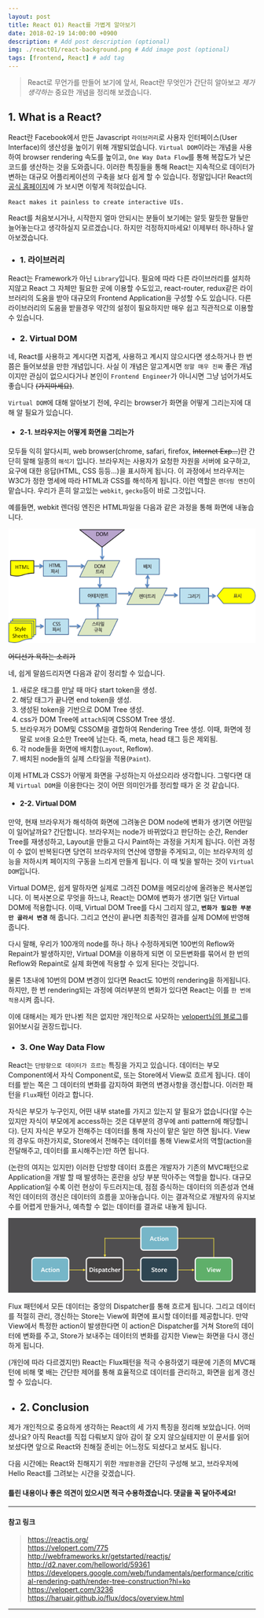 ```yaml
---
layout: post
title: React 01) React를 가볍게 알아보기
date: 2018-02-19 14:00:00 +0900
description: # Add post description (optional)
img: ./react01/react-background.png # Add image post (optional)
tags: [frontend, React] # add tag
---
```



> React로 무언가를 만들어 보기에 앞서, React란 무엇인가 간단히 알아보고 *제가 생각하는* 중요한 개념을 정리해 보겠습니다.

## 1. What is a React?

React란 Facebook에서 만든 Javascript `라이브러리`로 사용자 인터페이스(User Interface)의 생산성을 높이기 위해 개발되었습니다. `Virtual DOM`이라는 개념을 사용하여 browser rendering 속도를 높이고, `One Way Data Flow`를 통해 복잡도가 낮은 코드를 생산하는 것을 도와줍니다. 이러한 특징들을 통해 React는 지속적으로 데이터가 변하는 대규모 어플리케이션의 구축을 보다 쉽게 할 수 있습니다. 
정말입니다! React의 [공식 홈페이지](https://reactjs.org/)에 가 보시면 이렇게 적혀있습니다.

```
React makes it painless to create interactive UIs.
```

React를 처음보시거나, 시작한지 얼마 안되시는 분들이 보기에는 알듯 말듯한 말들만 늘어놓는다고 생각하실지 모르겠습니다. 하지만 걱정하지마세요! 이제부터 하나하나 알아보겠습니다.

- ### 1. 라이브러리

React는 Framework가 아닌 `Library`입니다. 필요에 따라 다른 라이브러리를 설치하지않고 React 그 자체만 필요한 곳에 이용할 수도있고, react-router, redux같은 라이브러리의 도움을 받아 대규모의 Frontend Application을 구성할 수도 있습니다. 다른 라이브러리의 도움을 받을경우 약간의 설정이 필요하지만 매우 쉽고 직관적으로 이용할 수 있습니다.

- ### 2. Virtual DOM

네, React를 사용하고 계시다면 지겹게, 사용하고 계시지 않으시다면 생소하거나 한 번쯤은 들어보셨을 만한 개념입니다. 사실 이 개념은 알고계시면 `정말 매우 진짜` 좋은 개념이지만 관심이 없으시다거나 본인이 `Frontend Engineer`가 아니시면 그냥 넘어가셔도 좋습니다 ~~(가지마세요)~~.

`Virtual DOM`에 대해 알아보기 전에, 우리는 browser가 화면을 어떻게 그리는지에 대해 알 필요가 있습니다.

- #### 2-1. 브라우저는 어떻게 화면을 그리는가

모두들 익히 알다시피, web browser(chrome, safari, firefox, ~~Internet Exp...~~)란 간단히 말해 일종의 `해석기` 입니다. 브라우저는 사용자가 요청한 자원을 서버에 요구하고, 요구에 대한 응답(HTML, CSS 등등...)을 표시하게 됩니다. 이 과정에서 브라우저는 W3C가 정한 명세에 따라 HTML과 CSS를 해석하게 됩니다. 이런 역할은 `렌더링 엔진`이 맡습니다. 우리가 흔히 알고있는 `webkit`, `gecko`등이 바로 그것입니다.

예를들면, webkit 렌더링 엔진은 HTML파일을 다음과 같은 과정을 통해 화면에 내놓습니다.

![image](../assets/img/react01/webkit.png)

~~어디선가 욕하는 소리가~~

네, 쉽게 말씀드리자면 다음과 같이 정리할 수 있습니다.

1. 새로운 태그를 만날 때 마다 start token을 생성.
2. 해당 태그가 끝나면 end token을 생성.
3. 생성된 token을 기반으로 DOM Tree 생성.
4. css가 DOM Tree에 `attach`되며 CSSOM Tree 생성.
5. 브라우저가 DOM및 CSSOM을 결합하여 Rendering Tree 생성. 이때, 화면에 정말로 `보여줄` 요소만 Tree에 남는다. 즉, meta, head 태그 등은 제외됨.
6. 각 node들을 화면에 배치함(`Layout`, Reflow).
7. 배치된 node들의 실제 스타일을 적용(`Paint`).

이제 HTML과 CSS가 어떻게 화면을 구성하는지 아셨으리라 생각합니다. 그렇다면 대체 `Virtual DOM`을 이용한다는 것이 어떤 의미인가를 정리할 때가 온 것 같습니다.

- #### 2-2. Virtual DOM

만약, 현재 브라우저가 해석하여 화면에 그려놓은 DOM node에 변화가 생기면 어떤일이 일어날까요? 간단합니다. 브라우저는 node가 바뀌었다고 판단하는 순간, Render Tree를 재생성하고, Layout을 만들고 다시 Paint하는 과정을 거치게 됩니다. 이런 과정이 수 없이 반복된다면 당연히 브라우저의 연산에 영향을 주게되고, 이는 브라우저의 성능을 저하시켜 페이지의 구동을 느리게 만들게 됩니다. 이 때 빛을 발하는 것이 `Virtual DOM`입니다.

Virtual DOM은, 쉽게 말하자면 실제로 그려진 DOM을 메모리상에 올려놓은 복사본입니다. 이 복사본으로 무엇을 하느냐, React는 DOM에 변화가 생기면 일단 Virtual DOM에 적용합니다. 이때, Virtual DOM Tree를 다시 그리지 않고, **`변화가 필요한 부분만 골라서 변경`** 해 줍니다. 그리고 연산이 끝나면 최종적인 결과를 실제 DOM에 반영해 줍니다.

다시 말해, 우리가 100개의 node를 하나 하나 수정하게되면 100번의 Reflow와 Repaint가 발생하지만, Virtual DOM을 이용하게 되면 이 모든변화를 묶어서 한 번의 Reflow와 Repaint로 실제 화면에 적용할 수 있게 된다는 것입니다.

물론 1초내에 10번의 DOM 변경이 있다면 React도 10번의 rendering을 하게됩니다. 하지만, 한 번 rendering되는 과정에 여러부분의 변화가 있다면 React는 이를 `한 번에 적용`시켜 줍니다.

이에 대해서는 제가 만나뵌 적은 없지만 개인적으로 사모하는 [velopert님의 블로그](https://velopert.com/3236)를 읽어보시길 권장드립니다.

- ### 3. One Way Data Flow

React는 `단방향으로 데이터가 흐르는` 특징을 가지고 있습니다. 데이터는 부모 Component에서 자식 Component로, 또는 Store에서 View로 흐르게 됩니다. 데이터를 받는 쪽은 그 데이터의 변화를 감지하여 화면의 변경사항을 갱신합니다. 이러한 패턴을 `Flux`패턴 이라고 합니다.

자식은 부모가 누구인지, 어떤 내부 state를 가지고 있는지 알 필요가 없습니다(알 수는 있지만 자식이 부모에게 access하는 것은 대부분의 경우에 anti pattern에 해당합니다). 단지 자식은 부모가 전해주는 데이터를 통해 자신이 맡은 일만 하면 됩니다. View의 경우도 마찬가지로, Store에서 전해주는 데이터를 통해 View로서의 역할(action을 전달해주고, 데이터를 표시해주는)만 하면 됩니다.

(논란의 여지는 있지만) 이러한 단방향 데이터 흐름은 개발자가 기존의 MVC패턴으로 Application을 개발 할 때 발생하는 혼란을 상당 부분 막아주는 역할을 합니다. 대규모 Application일 수록 이런 현상이 두드러지는데, 점점 증식하는 데이터의 의존성과 연쇄적인 데이터의 갱신은 데이터의 흐름을 꼬아놓습니다. 이는 결과적으로 개발자의 유지보수를 어렵게 만들거나, 예측할 수 없는 데이터를 결과로 내놓게 됩니다.

![image](../assets/img/react01/flux.png)

Flux 패턴에서 모든 데이터는 중앙의 Dispatcher를 통해 흐르게 됩니다. 그리고 데이터를 적절히 관리, 갱신하는 Store는 View에 화면에 표시할 데이터를 제공합니다. 만약 View에서 특정한 action이 발생한다면 이 action은 Dispatcher를 거쳐 Store의 데이터에 변화를 주고, Store가 보내주는 데이터의 변화를 감지한 View는 화면을 다시 갱신하게 됩니다.

(개인에 따라 다르겠지만) React는 Flux패턴을 적극 수용하였기 때문에 기존의 MVC패턴에 비해 몇 배는 간단한 제어를 통해 효율적으로 데이터를 관리하고, 화면을 쉽게 갱신할 수 있습니다.

- ## 2. Conclusion

제가 개인적으로 중요하게 생각하는 React의 세 가지 특징을 정리해 보았습니다. 어떠셨나요? 아직 React를 직접 다뤄보지 않아 감이 잘 오지 않으실테지만 이 문서를 읽어보셨다면 앞으로 React와 친해질 준비는 어느정도 되셨다고 보셔도 됩니다.

다음 시간에는 React와 친해지기 위한 `개발환경`을 간단히 구성해 보고, 브라우저에 Hello React를 그려보는 시간을 갖겠습니다.

#### 틀린 내용이나 좋은 의견이 있으시면 적극 수용하겠습니다. 댓글을 꼭 달아주세요!

---
#### 참고 링크
> https://reactjs.org/  
> https://velopert.com/775  
> http://webframeworks.kr/getstarted/reactjs/  
> http://d2.naver.com/helloworld/59361  
> https://developers.google.com/web/fundamentals/performance/critical-rendering-path/render-tree-construction?hl=ko  
> https://velopert.com/3236  
> https://haruair.github.io/flux/docs/overview.html
---
